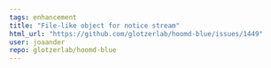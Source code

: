 ```yaml
---
tags: enhancement
title: "File-like object for notice stream"
html_url: "https://github.com/glotzerlab/hoomd-blue/issues/1449"
user: joaander
repo: glotzerlab/hoomd-blue
---
```


